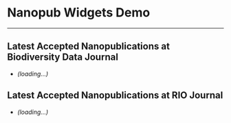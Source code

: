 # Nanopub Widgets Demo

---

## Latest Accepted Nanopublications at Biodiversity Data Journal

<ul>
<script type="module">
  import { query } from "https://a.knowledgepixels.com/js/nanopub-utils.js";
  query("RAv_j-NWU-lJO0w0xgSzqJwOl3ATWumHqsQhoa2QmR-qQ/get-latest-bdj-nanopubs", bdj_nanopubs_template);
</script>
<li class="nps_temp"><em>(loading...)</em></li>
<template id="bdj_nanopubs_template"><li><span class="nanopub_icon"></span> <a nps_attribute="href=np" target="_blank"><span nps_innerText=label></span></a>, by <a nps_user=mainAuthor></a><span nps_innerText=authorEtAl></span>, <span nps_innerText=date></span></li></template>
</ul>


## Latest Accepted Nanopublications at RIO Journal

<ul>
<script type="module">
  import { query } from "https://a.knowledgepixels.com/js/nanopub-utils.js";
  query("RAKYgzEn9t0GOPkHpP0s_fkAHPyQRQcMZXWUH3N5a9urw/get-latest-rio-nanopubs", rio_nanopubs_template);
</script>
<li class="nps_temp"><em>(loading...)</em></li>
<template id="rio_nanopubs_template"><li><span class="nanopub_icon"></span> <a nps_attribute="href=np" target="_blank"><span nps_innerText=label></span></a>, by <a nps_user=mainAuthor></a><span nps_innerText=authorEtAl></span>, <span nps_innerText=date></span></li></template>
</ul>

